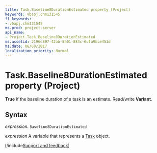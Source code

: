 ```yaml
---
title: Task.Baseline8DurationEstimated property (Project)
keywords: vbapj.chm131545
f1_keywords:
- vbapj.chm131545
ms.prod: project-server
api_name:
- Project.Task.Baseline8DurationEstimated
ms.assetid: 2196d897-42ab-8a01-884c-6dfa9bce453d
ms.date: 06/08/2017
localization_priority: Normal
---
```



# Task.Baseline8DurationEstimated property (Project)

 **True** if the baseline duration of a task is an estimate. Read/write **Variant**.


## Syntax

_expression_. `Baseline8DurationEstimated`

_expression_ A variable that represents a [Task](./Project.Task.md) object.

[!include[Support and feedback](~/includes/feedback-boilerplate.md)]